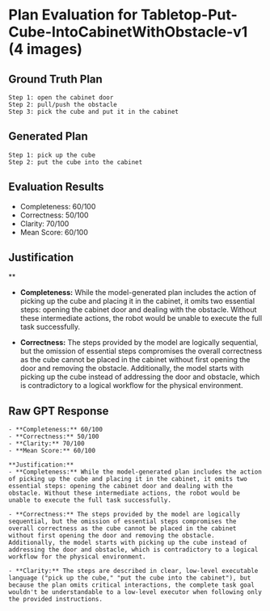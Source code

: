 # Plan Evaluation for Tabletop-Put-Cube-IntoCabinetWithObstacle-v1 (4 images)

## Ground Truth Plan
```
Step 1: open the cabinet door
Step 2: pull/push the obstacle
Step 3: pick the cube and put it in the cabinet
```

## Generated Plan
```
Step 1: pick up the cube
Step 2: put the cube into the cabinet
```

## Evaluation Results
- Completeness: 60/100
- Correctness: 50/100
- Clarity: 70/100
- Mean Score: 60/100

## Justification
**  
- **Completeness:** While the model-generated plan includes the action of picking up the cube and placing it in the cabinet, it omits two essential steps: opening the cabinet door and dealing with the obstacle. Without these intermediate actions, the robot would be unable to execute the full task successfully.
  
- **Correctness:** The steps provided by the model are logically sequential, but the omission of essential steps compromises the overall correctness as the cube cannot be placed in the cabinet without first opening the door and removing the obstacle. Additionally, the model starts with picking up the cube instead of addressing the door and obstacle, which is contradictory to a logical workflow for the physical environment.

## Raw GPT Response
```
- **Completeness:** 60/100  
- **Correctness:** 50/100  
- **Clarity:** 70/100  
- **Mean Score:** 60/100  

**Justification:**  
- **Completeness:** While the model-generated plan includes the action of picking up the cube and placing it in the cabinet, it omits two essential steps: opening the cabinet door and dealing with the obstacle. Without these intermediate actions, the robot would be unable to execute the full task successfully.
  
- **Correctness:** The steps provided by the model are logically sequential, but the omission of essential steps compromises the overall correctness as the cube cannot be placed in the cabinet without first opening the door and removing the obstacle. Additionally, the model starts with picking up the cube instead of addressing the door and obstacle, which is contradictory to a logical workflow for the physical environment.

- **Clarity:** The steps are described in clear, low-level executable language ("pick up the cube," "put the cube into the cabinet"), but because the plan omits critical interactions, the complete task goal wouldn't be understandable to a low-level executor when following only the provided instructions.
```
